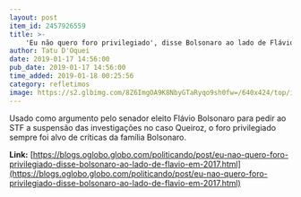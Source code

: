 ```yaml
---
layout: post
item_id: 2457926559
title: >-
    'Eu não quero foro privilegiado', disse Bolsonaro ao lado de Flávio em 2017
author: Tatu D'Oquei
date: 2019-01-17 14:56:00
pub_date: 2019-01-17 14:56:00
time_added: 2019-01-18 00:25:56
category: refletimos
image: https://s2.glbimg.com/8Z6ImgOA9K8NbyGTaRyqo9sh0fw=/640x424/top/i.glbimg.com/og/ig/infoglobo1/f/original/2019/01/17/youtube.jpg
---
```


Usado como argumento pelo senador eleito Flávio Bolsonaro para pedir ao STF a suspensão das investigações no caso Queiroz, o foro privilegiado sempre foi alvo de críticas da família Bolsonaro.

**Link:** [https://blogs.oglobo.globo.com/politicando/post/eu-nao-quero-foro-privilegiado-disse-bolsonaro-ao-lado-de-flavio-em-2017.html](https://blogs.oglobo.globo.com/politicando/post/eu-nao-quero-foro-privilegiado-disse-bolsonaro-ao-lado-de-flavio-em-2017.html)

